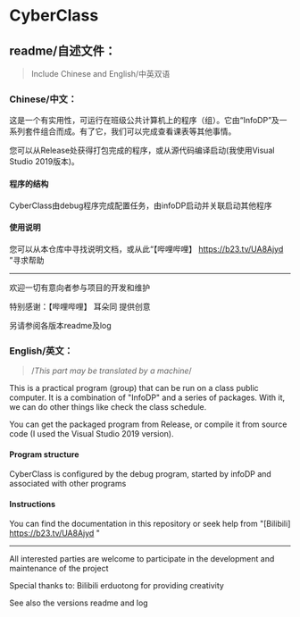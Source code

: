 # CyberClass
## readme/自述文件：
>Include Chinese and English/中英双语
### Chinese/中文：

这是一个有实用性，可运行在班级公共计算机上的程序（组）。它由“InfoDP”及一系列套件组合而成。有了它，我们可以完成查看课表等其他事情。

您可以从Release处获得打包完成的程序，或从源代码编译启动(我使用Visual Studio 2019版本)。

#### 程序的结构

CyberClass由debug程序完成配置任务，由infoDP启动并关联启动其他程序

#### 使用说明

您可以从本仓库中寻找说明文档，或从此“【哔哩哔哩】 https://b23.tv/UA8Ajyd ”寻求帮助

---

欢迎一切有意向者参与项目的开发和维护

特别感谢：【哔哩哔哩】 耳朵同 提供创意

另请参阅各版本readme及log

### English/英文：

>/*This part may be translated by a machine*/

This is a practical program (group) that can be run on a class public computer. It is a combination of "InfoDP" and a series of packages. With it, we can do other things like check the class schedule.

You can get the packaged program from Release, or compile it from source code (I used the Visual Studio 2019 version).

#### Program structure

CyberClass is configured by the debug program, started by infoDP and associated with other programs

#### Instructions

You can find the documentation in this repository or seek help from "[Bilibili] https://b23.tv/UA8Ajyd "

---

All interested parties are welcome to participate in the development and maintenance of the project

Special thanks to: Bilibili erduotong for providing creativity

See also the versions readme and log
